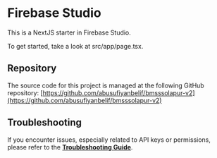 
# Firebase Studio

This is a NextJS starter in Firebase Studio.

To get started, take a look at src/app/page.tsx.

## Repository

The source code for this project is managed at the following GitHub repository:
[https://github.com/abusufiyanbelif/bmsssolapur-v2](https://github.com/abusufiyanbelif/bmsssolapur-v2)

## Troubleshooting

If you encounter issues, especially related to API keys or permissions, please refer to the **[Troubleshooting Guide](./docs/TROUBLESHOOTING.md)**.

